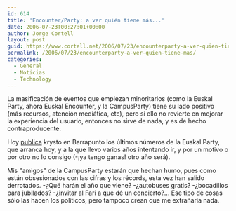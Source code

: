 ```yaml
---
id: 614
title: 'Encounter/Party: a ver quién tiene más...'
date: 2006-07-23T00:27:01+00:00
author: Jorge Cortell
layout: post
guid: https://www.cortell.net/2006/07/23/encounterparty-a-ver-quien-tiene-mas/
permalink: /2006/07/23/encounterparty-a-ver-quien-tiene-mas/
categories:
  - General
  - Noticias
  - Technology
---
```

La masificación de eventos que empiezan minoritarios (como la Euskal Party, ahora Euskal Encounter, y la CampusParty) tiene su lado positivo (más recursos, atención mediática, etc), pero si ello no revierte en mejorar la experiencia del usuario, entonces no sirve de nada, y es de hecho contraproducente.

Hoy <a title="Números Euskal" target="_blank" href="https://barrapunto.com/article.pl?sid=06/07/22/0850246&mode=thread">publica</a> krysto en Barrapunto los últimos números de la Euskal Party, que arranca hoy, y a la que llevo varios años intentando ir, y por un motivo o por otro no lo consigo (-¡ya tengo ganas! otro año será).

Mis "amigos" de la CampusParty estarán que hechan humo, pues como están obsesionados con las cifras y los récords, esta vez han salido derrotados. -¿Qué harán el año que viene? -¿autobuses gratis? -¿bocadillos para jubilados? -¿invitar al Fari a que dé un concierto?... Ese tipo de cosas sólo las hacen los polí­ticos, pero tampoco crean que me extrañarí­a nada.